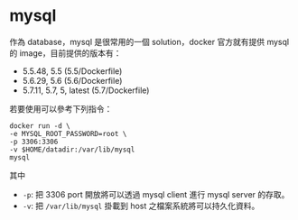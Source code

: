 mysql
=====

作為 database，mysql 是很常用的一個 solution，docker 官方就有提供 mysql 的 image，目前提供的版本有：

-	5.5.48, 5.5 (5.5/Dockerfile)
-	5.6.29, 5.6 (5.6/Dockerfile)
-	5.7.11, 5.7, 5, latest (5.7/Dockerfile)

若要使用可以參考下列指令：

```
docker run -d \
-e MYSQL_ROOT_PASSWORD=root \
-p 3306:3306
-v $HOME/datadir:/var/lib/mysql
mysql
```

其中

-	`-p`: 把 3306 port 開放將可以透過 mysql client 進行 mysql server 的存取。
-	`-v`: 把 `/var/lib/mysql` 掛載到 host 之檔案系統將可以持久化資料。
